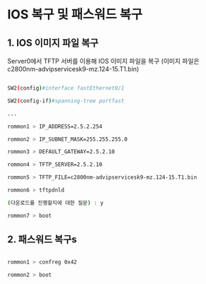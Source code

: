 # IOS 복구 및 패스워드 복구

## 1. IOS 이미지 파일 복구

Server0에서 TFTP 서버를 이용해 IOS 이미지 파일을 복구
(이미지 파일은 c2800nm-advipservicesk9-mz.124-15.T1.bin)

```bash

SW2(config)#interface fastEthernet0/1

SW2(config-if)#spanning-tree portfast

...

rommon1 > IP_ADDRESS=2.5.2.254

rommon2 > IP_SUBNET_MASK=255.255.255.0

rommon3 > DEFAULT_GATEWAY=2.5.2.10

rommon4 > TFTP_SERVER=2.5.2.10

rommon5 > TFTP_FILE=c2800nm-advipservicesk9-mz.124-15.T1.bin

rommon6 > tftpdnld

(다운로드를 진행할지에 대한 질문) : y

rommon7 > boot
```

## 2. 패스워드 복구s

```bash

rommon1 > confreg 0x42

rommon2 > boot
```